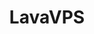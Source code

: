 ---
title: LavaVPS
description: Buy domain names, web hosting & SSL certificates with Bitcoin.
homepage: https://www.lavavps.lt/
altFor: ['gandi', 'namecheap']
---